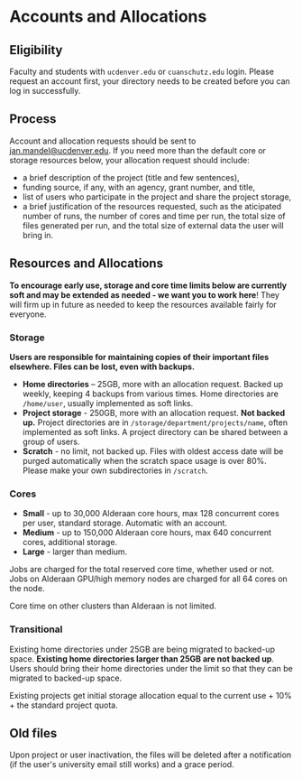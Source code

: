 # Accounts and Allocations
## Eligibility
Faculty and students with `ucdenver.edu` or `cuanschutz.edu` login. Please request an account first, your directory needs to be created before you can log in successfully.
## Process
Account and allocation requests should be sent to jan.mandel@ucdenver.edu. If you need more than the default core or storage resources below, your allocation request should include:

* a brief description of the project (title and few sentences),
* funding source, if any, with an agency, grant number, and title,
* list of users who participate in the project and share the project storage,
* a brief justification of the resources requested, such as the aticipated number of runs, the number of cores and time per run, the total size of files generated per run, and the total size of external data the user will bring in.

## Resources and Allocations
**To encourage early use, storage and core time limits below are currently soft and may be extended as needed - we want you to work here**! They will firm up in future as needed to keep the resources available fairly for everyone.

### Storage 
**Users are responsible for maintaining copies of their important files elsewhere. Files can be lost, even with backups.** 
 
* **Home directories** – 25GB, more with an allocation request. Backed up weekly, keeping 4 backups from various times. Home directories are `/home/user`, usually implemented as soft links. 
* **Project storage** -  250GB, more with an allocation request. **Not backed up.** Project directories are in  `/storage/department/projects/name`, often implemented as soft links. A project directory can be shared between a group of users.
* **Scratch** - no limit, not backed up. Files with oldest access date will be purged automatically when the scratch space usage is over 80%. Please make your own subdirectories in `/scratch`.

### Cores
* **Small** - up to 30,000 Alderaan core hours, max 128 concurrent cores per user, standard storage. Automatic with an account.
* **Medium** - up to 150,000 Alderaan core hours, max 640 concurrent cores, additional storage.
* **Large** - larger than medium. 

Jobs are charged for the total reserved core time, whether used or not. 
Jobs on Alderaan GPU/high memory nodes are charged for all 64 cores on the node. 

Core time on other clusters than Alderaan is not limited.
### Transitional

Existing home directories under 25GB are being migrated to backed-up space. **Existing home directories larger than 25GB are not backed up**. Users should bring their home directories under the limit so that they can be migrated to backed-up space. 

Existing projects get initial storage allocation equal to the current use + 10% + the standard project quota. 

## Old files
 
Upon project or user inactivation, the files will be deleted after a notification (if the user's university email still works) and a grace period. 


